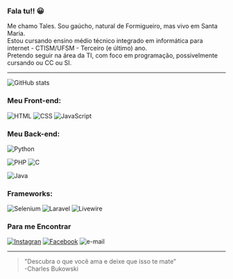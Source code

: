 ### **Fala tu!! 😀**
Me chamo Tales. Sou gaúcho, natural de Formigueiro, mas vivo em Santa Maria. <br>
Estou cursando ensino médio técnico integrado em informática para internet - CTISM/UFSM - Terceiro (e último) ano. <br>
Pretendo seguir na área da TI, com foco em programação, possivelmente cursando ou CC ou SI.
***
![GitHub stats](https://github-readme-stats.vercel.app/api?username=Talescruzs&show_icons=true&title_color=ff0000&text_color=f5f5f5&icon_color=ff0000&bg_color=170606&hide_border=false&include_all_commits=true&count_private=true)

### **Meu Front-end:**
![HTML](https://img.shields.io/badge/html-1?style=for-the-badge&color=red&logo=html5&logoColor=black)
![CSS](https://img.shields.io/badge/css-1?style=for-the-badge&color=blue&logo=css3&logoColor=black)
![JavaScript](https://img.shields.io/badge/JavaScript-1?style=for-the-badge&color=yellow&logo=javascript&logoColor=black)

### **Meu Back-end:**
![Python](https://img.shields.io/badge/Python-1?style=for-the-badge&color=yellow&logo=python&logoColor=black) 

![PHP](https://img.shields.io/badge/PHP-1?style=for-the-badge&color=blueviolet&logo=php&logoColor=black)
![C](https://img.shields.io/badge/-1?style=for-the-badge&color=inactive&logo=C&logoColor=black)

![Java](https://img.shields.io/badge/java-1?style=for-the-badge&color=orange)

### **Frameworks:**
![Selenium](https://img.shields.io/badge/Selenium-1?style=for-the-badge&color=green&logo=selenium&logoColor=black)
![Laravel](https://img.shields.io/badge/Laravel-1?style=for-the-badge&color=red&logo=laravel&logoColor=black)
![Livewire](https://img.shields.io/badge/Livewire-1?style=for-the-badge&color=ff69b4&logo=livewire&logoColor=black)



### **Para me Encontrar**
[![Instagran](https://img.shields.io/badge/Instagram-1?style=for-the-badge&color=black&logo=instagram)](https://www.instagram.com/tales_cruzs/?hl=pt-br)
[![Facebook](https://img.shields.io/badge/Facebook-1?style=for-the-badge&color=black&logo=facebook)](https://www.facebook.com/talescs/)
![e-mail](https://img.shields.io/badge/talescruzdasilva@gmail.com-1?style=for-the-badge&color=black&logo=gmail&)

***
> "Descubra o que você ama e deixe que isso te mate"  
-Charles Bukowski
